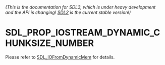 ###### (This is the documentation for SDL3, which is under heavy development and the API is changing! [SDL2](https://wiki.libsdl.org/SDL2/) is the current stable version!)
# SDL_PROP_IOSTREAM_DYNAMIC_CHUNKSIZE_NUMBER

Please refer to [SDL_IOFromDynamicMem](SDL_IOFromDynamicMem) for details.

